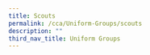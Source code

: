 ```yaml
---
title: Scouts
permalink: /cca/Uniform-Groups/scouts
description: ""
third_nav_title: Uniform Groups
---
```

